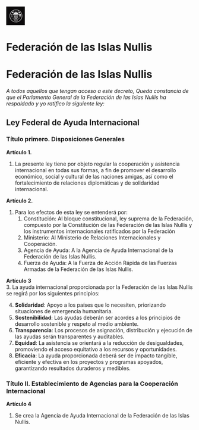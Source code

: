 
<img src="https://raw.githubusercontent.com/OscarZambranoLa/Constitucion-de-las-Islas-Nullis/main/recursos-graficos/Emblema-Nacional.jpeg" alt="Descripción de la imagen" width="50"/> <h1>Federación de las Islas Nullis</h1>

# Federación de las Islas Nullis

_A todos aquellos que tengan acceso a este decreto, Queda constancia de que el Parlamento General de la Federación de las Islas Nullis ha respaldado y yo ratifico la siguiente ley:_

 ## Ley Federal de Ayuda Internacional
 ### **Título primero. Disposiciones Generales**  

**Artículo 1.**  
1. La presente ley tiene por objeto regular la cooperación y asistencia internacional en todas sus formas, a fin de promover el desarrollo económico, social y cultural de las naciones amigas, así como el fortalecimiento de relaciones diplomáticas y de solidaridad internacional.

**Artículo 2.** 
1. Para los efectos de esta ley se entenderá por:
	1. Constitución: Al bloque constitucional, ley suprema de la Federación, compuesto por la Constitución de las Federación de las Islas Nullis y los instrumentos internacionales ratificados por la Federación
	2. Ministerio: Al Ministerio de Relaciones Internacionales y Cooperación.
	3. Agencia de Ayuda: A la Agencia de Ayuda Internacional de la Federación de las Islas Nullis.
	4. Fuerza de Ayuda:  A la Fuerza de Acción Rápida de las Fuerzas Armadas de la Federación de las Islas Nullis.

**Artículo 3**  
3. La ayuda internacional proporcionada por la Federación de las Islas Nullis se regirá por los siguientes principios:

4.  **Solidaridad**: Apoyo a los países que lo necesiten, priorizando situaciones de emergencia humanitaria.
5.  **Sostenibilidad**: Las ayudas deberán ser acordes a los principios de desarrollo sostenible y respeto al medio ambiente.
6.  **Transparencia**: Los procesos de asignación, distribución y ejecución de las ayudas serán transparentes y auditables.
7.  **Equidad**: La asistencia se orientará a la reducción de desigualdades, promoviendo el acceso equitativo a los recursos y oportunidades.
8. **Eficacia**: La ayuda proporcionada deberá ser de impacto tangible, eficiente y efectiva en los proyectos y programas apoyados, garantizando resultados duraderos y medibles.

 ### **Título II. Establecimiento de Agencias para la Cooperación Internacional**  
 
 **Artículo 4**  
 1. Se crea la Agencia de Ayuda Internacional de la Federación de las Islas Nullis.

 


